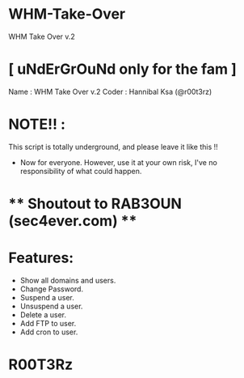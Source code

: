 # WHM-Take-Over
WHM Take Over v.2

# [ uNdErGrOuNd only for the fam ]
Name      : WHM Take Over v.2
Coder     : Hannibal Ksa (@r00t3rz)

# NOTE!! :
This script is totally underground, and please leave it like this !!
- Now for everyone.
However, use it at your own risk, I've no responsibility of what could happen.
 
# ** Shoutout to RAB3OUN (sec4ever.com) **
#
# Features:
- Show all domains and users.
- Change Password.
- Suspend a user.
- Unsuspend a user.
- Delete a user.
- Add FTP to user.
- Add cron to user.

# R00T3Rz
